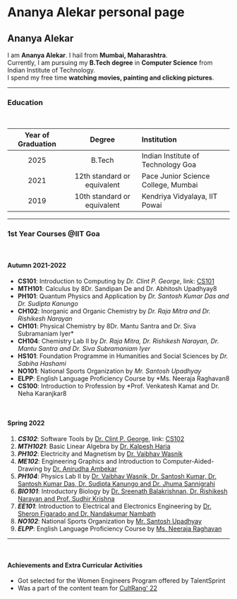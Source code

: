 # Ananya Alekar personal page
## Ananya Alekar


I am **Ananya Alekar**. I hail from **Mumbai, Maharashtra**.</br>Currently, I am pursuing my **B.Tech degree** in **Computer Science** from Indian Institute of Technology.<br>I spend my free time **watching movies, painting and clicking pictures**.
<hr/>

### **Education**
<br>

| Year of Graduation | Degree | Institution |
| :----------------: | :--------------: | :--------------|
| 2025 | B.Tech | Indian Institute of Technology Goa |
| 2021 | 12th standard or equivalent | Pace Junior Science College, Mumbai |
| 2019 | 10th standard or equivalent | Kendriya Vidyalaya, IIT Powai |
<hr/>

### **1st Year Courses  @IIT Goa**
<br>

#### **Autumn 2021-2022**
- **CS101**: Introduction to Computing by *Dr. Clint P. George*, link: [CS101]("https://clintpgeorge.github.io/cs-101/autumn-2021/")
- **MTH101**: Calculus by 8Dr. Sandipan De and Dr. Abhitosh Upadhyay8
- **PH101**: Quantum Physics and Application by *Dr. Santosh Kumar Das and Dr. Sudipta Kanungo*
- **CH102**: Inorganic and Organic Chemistry by *Dr. Raja Mitra and Dr. Rishikesh Narayan*
- **CH101**: Physical Chemistry by 8Dr. Mantu Santra and Dr. Siva Subramaniam Iyer*
- **CH104**: Chemistry Lab II by *Dr. Raja Mitra, Dr. Rishikesh Narayan, Dr. Mantu Santra and Dr. Siva Subramaniam Iyer*
- **HS101**: Foundation Programme in Humanities and Social Sciences by *Dr. Sabiha Hashami*
- **NO101**: National Sports Organization by *Mr. Santosh Upadhyay*
- **ELPP**: English Language Proficiency Course by *Ms. Neeraja Raghavan8
- **CS100**: Introduction to Profession by *Prof. Venkatesh Kamat and Dr. Neha Karanjkar8
<br>

#### **Spring 2022**
1. ***CS102***: Software Tools by <u>Dr. Clint P. George</u>, link: [CS102]("https://clintpgeorge.github.io/cs-102/spring-2022/")
2. ***MTH1021***: Basic Linear Algebra by <u>Dr. Kalpesh Haria</u>
3. ***PH102***: Electricity and Magnetism by <u>Dr. Vaibhav Wasnik</u>
4. ***ME102***: Engineering Graphics and Introduction to Computer-Aided-Drawing by <u>Dr. Anirudha Ambekar</u>
5. ***PH104***: Physics Lab II by <u>Dr. Vaibhav Wasnik, Dr. Santosh Kumar, Dr. Santosh Kumar Das, Dr. Sudipta Kanungo and Dr. Jhuma Sannigrahi</u>
6. ***BIO101***: Introductory Biology by <u>Dr. Sreenath Balakrishnan, Dr. Rishikesh Narayan and Prof. Sudhir Krishna</u>
7. ***EE101***: Introduction to Electrical and Electronics Engineering by <u>Dr. Sheron Figarado and Dr. Nandakumar Nambath</u>
8. ***NO102***: National Sports Organization by <u>Mr. Santosh Upadhyay</u>
9. ***ELPP***: English Language Proficiency Course by <u>Ms. Neeraja Raghavan</u>
<hr/>
<br>

#### **Achievements and Extra Curricular Activities**
- Got selected for the Women Engineers Program offered by TalentSprint
- Was a part of the content team for [CultRang' 22]("https://iitgoa.ac.in/~cultrang/")

